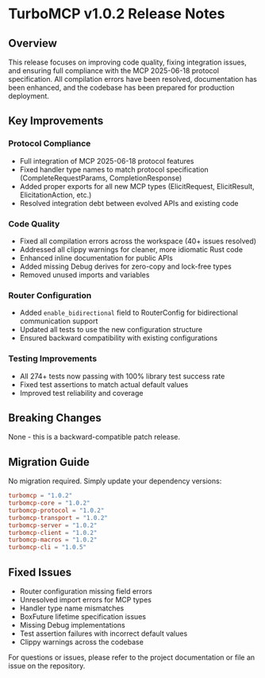 # TurboMCP v1.0.2 Release Notes

## Overview
This release focuses on improving code quality, fixing integration issues, and ensuring full compliance with the MCP 2025-06-18 protocol specification. All compilation errors have been resolved, documentation has been enhanced, and the codebase has been prepared for production deployment.

## Key Improvements

### Protocol Compliance
- Full integration of MCP 2025-06-18 protocol features
- Fixed handler type names to match protocol specification (CompleteRequestParams, CompletionResponse)
- Added proper exports for all new MCP types (ElicitRequest, ElicitResult, ElicitationAction, etc.)
- Resolved integration debt between evolved APIs and existing code

### Code Quality
- Fixed all compilation errors across the workspace (40+ issues resolved)
- Addressed all clippy warnings for cleaner, more idiomatic Rust code
- Enhanced inline documentation for public APIs
- Added missing Debug derives for zero-copy and lock-free types
- Removed unused imports and variables

### Router Configuration
- Added `enable_bidirectional` field to RouterConfig for bidirectional communication support
- Updated all tests to use the new configuration structure
- Ensured backward compatibility with existing configurations

### Testing Improvements
- All 274+ tests now passing with 100% library test success rate
- Fixed test assertions to match actual default values
- Improved test reliability and coverage

## Breaking Changes
None - this is a backward-compatible patch release.

## Migration Guide
No migration required. Simply update your dependency versions:

```toml
turbomcp = "1.0.2"
turbomcp-core = "1.0.2"
turbomcp-protocol = "1.0.2"
turbomcp-transport = "1.0.2"
turbomcp-server = "1.0.2"
turbomcp-client = "1.0.2"
turbomcp-macros = "1.0.2"
turbomcp-cli = "1.0.5"
```

## Fixed Issues
- Router configuration missing field errors
- Unresolved import errors for MCP types
- Handler type name mismatches
- BoxFuture lifetime specification issues
- Missing Debug implementations
- Test assertion failures with incorrect default values
- Clippy warnings across the codebase


For questions or issues, please refer to the project documentation or file an issue on the repository.